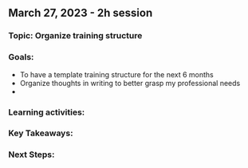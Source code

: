 ## March 27, 2023 - 2h session

### Topic: Organize training structure

### Goals:
- To have a template training structure for the next 6 months
- Organize thoughts in writing to better grasp my professional needs
- 
### Learning activities:


### Key Takeaways:


### Next Steps:

